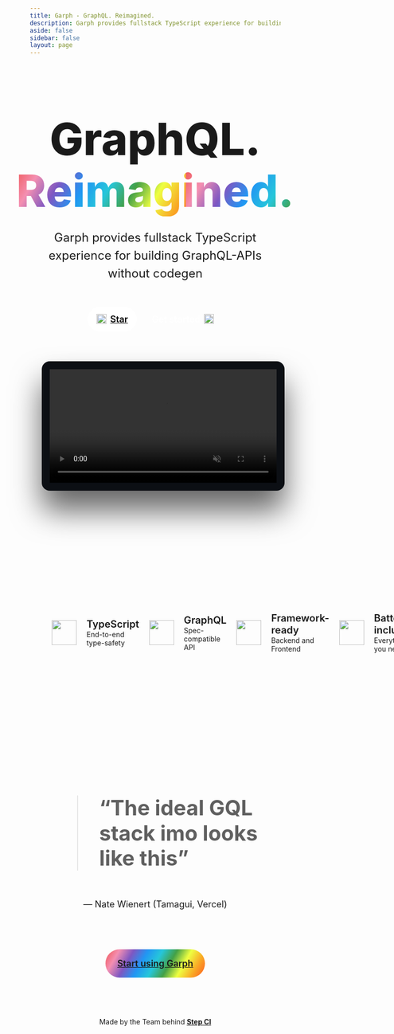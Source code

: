```yaml
---
title: Garph - GraphQL. Reimagined.
description: Garph provides fullstack TypeScript experience for building GraphQL-APIs without codegen
aside: false
sidebar: false
layout: page
---
```


<style>
  .homepage .container {
    max-width: 1280px;
    margin: auto;
    padding: 80px 24px;
  }

  .homepage .hero {
    align-items: center;
    display: flex;
    flex-direction: column;
    margin-top: 20px;
  }

  .homepage .hero-heading {
    font-size: 90px;
    font-weight: 800;
    margin: 0;
    padding: 0;
    line-height: 1.15;
    text-align: center;
  }

  .homepage .hero-heading span {
    display: block
  }

  @keyframes gradient {
    0% {
      background-size: 50% 150%
    }

    100% {
      background-size: 100% 100%
    }
  }

  .homepage .heading-gradient {
    background: linear-gradient(120deg, #ef5350, #f48fb1, #7e57c2, #2196f3, #26c6da, #43a047, #eeff41, #f9a825, #ff5722);
    color: white;
    -webkit-background-clip: text;
    -webkit-text-fill-color: transparent;
    animation: 1s gradient forwards;
  }

  .homepage .hero-subheading {
    margin-top: 25px;
    font-weight: 400;
    font-size: 24px;
    color: var(--vp-c-text-2);
    max-width: 600px;
    text-align: center;
    line-height: 1.5
  }

  .homepage .hero-actions {
    margin-top: 25px;
    margin-bottom: 40px;
    display: flex
  }

  .homepage .hero-action {
    margin: 0 6px;
    font-size: 18px;
    border-radius: 40px;
    padding: 14px 18px;
    display: inline-flex;
    font-weight: 600
  }

  .homepage .hero-action.primary {
    background: white;
    color: black
  }

  .homepage .hero-action.secondary {
    background: var(--vp-c-brand);
    color: white
  }

  .homepage video {
    max-height: 640px;
    width: 100%;
    min-height: 200px;
    margin-top: 20px;
    margin-bottom: 80px;
    padding: 16px;
    background-color: #0c0f14;
    border-radius: 16px;
    box-shadow: 0 40px 60px rgba(0,0,0,.6);
    transition: all .2s linear
  }

  .homepage .try-link-container {
    position: absolute;
    left: 0;
    right: 0;
    top: 0;
    bottom: 0;
    display: flex;
    align-items: center;
    justify-content: center;
  }

  .homepage .try-link {
    background-color: rgba(255,255,255,.3);
    -webkit-backdrop-filter: blur(10px);
    color: white;
    font-weight: 500;
    padding: 14px 20px;
    border-radius: 40px;
    opacity: 0;
    transition: all .25s linear;
    margin-top: -40px
  }

  .homepage .video-backdrop {
    position: relative;
    width: 100%;
    height: 100%;
  }

  .homepage .video-backdrop:hover > video {
    filter: blur(4px)
  }

  .homepage .video-backdrop:hover > .try-link-container > .try-link {
    opacity: 1
  }

  .homepage .features {
    display: grid;
    grid-template-columns: repeat(4, 1fr)
  }

  .homepage .feature {
    display: flex;
    align-items: center
  }

  .homepage .feature-title {
    font-size: 20px;
    font-weight: 600
  }

  .homepage .feature-subtitle {
    color: var(--vp-c-text-2)
  }

  .homepage .feature-description {
    display: flex;
    flex-direction: column;
  }

  .homepage .feature-icon {
    padding: 20px;
    display: flex;
    justify-content: center;
    align-items: center;
  }

  .homepage .feature-icon img {
    width: auto;
    height: 50px
  }

  .homepage .quote {
    display: flex;
    flex-direction: column;
    align-items: center;
    margin: 80px 0
  }

  .homepage blockquote {
    font-size: 42px;
    font-weight: 700;
    line-height: 1.2;
    max-width: 900px;
  }

  .homepage figcaption {
    color: var(--vp-c-text-2);
    margin-top: 15px;
    font-size: 18px
  }

  .homepage .section-title {
    display: block;
    text-align: center;
    text-transform: uppercase;
    font-weight: 700;
    margin-bottom: 40px;
    color: var(--vp-c-text-2)
  }

  .homepage .start-link {
    border-radius: 40px;
    padding: 4px;
    background: linear-gradient(120deg, #ef5350, #f48fb1, #7e57c2, #2196f3, #26c6da, #43a047, #eeff41, #f9a825, #ff5722);
    background-size: 100% 100%;
    background-repeat: repeat-y;
    display: inline-flex;
    transition: all 10s linear
  }

  .homepage .start-link a {
    background: var(--vp-c-bg);
    padding: 14px 20px;
    border-radius: 40px;
    font-size: 18px;
    font-weight: 600;
  }

  .homepage .start-link a:hover {
    background: transparent;
    color: rgba(0,0,0,.9);
  }

  .homepage .footer-text {
    text-align: center;
    margin-top: 80px;
    /* font-weight: 400; */
    color: var(--vp-c-text-2)
  }

  .homepage .footer-text a {
    font-weight: 700;
  }

  @media screen and (max-width: 720px) {
    .homepage .container {
      padding: 40px 24px
    }

    .homepage video {
      margin-bottom: 40px
    }

    .homepage .quote {
      margin: 40px 0;
    }

    .homepage blockquote {
      font-size: 32px
    }

    .homepage .hero-heading {
      font-size: 55px
    }

    .homepage .hero-subheading {
      font-size: 20px
    }

    .homepage .features {
      grid-template-columns: 1fr
    }

    .homepage .footer-text {
      margin-top: 40px
    }
  }
</style>

<div class="homepage">
  <div class="container">
    <div class="hero">
      <h1 class="hero-heading">
        <span>GraphQL.</span>
        <span class="heading-gradient">Reimagined.</span>
      </h1>
      <p class="hero-subheading">
        Garph provides fullstack TypeScript experience for building GraphQL-APIs without codegen
      </p>
      <div class="hero-actions">
        <a href="https://github.com/stepci/garph/stargazers" class="hero-action primary">
          <img src="/icons/star.svg" width="20" height="20" />
          <span style="padding-left: 8px">Star</span>
        </a>
        <a href="/docs" class="hero-action secondary">
          <span style="padding-right: 8px">Get started</span>
          <img src="/icons/chevron-right.svg" width="20" height="20" />
        </a>
      </div>
      <a class="video-backdrop" href="https://t.ly/9IJr" target="_blank">
        <video
          src="https://user-images.githubusercontent.com/10400064/222474710-bc263775-06b8-4a78-8099-676a9ad3c7a4.mov"
          autoplay="true"
          loop="true"
          muted="true"
        >
        </video>
        <div class="try-link-container">
          <div class="try-link">Try on CodeSandbox →</div>
        </div>
      </a>
    </div>
  </div>
  <div style="background: var(--vp-c-bg-alt)">
    <div class="container">
      <!-- <span class="section-title">Features</span> -->
      <div class="features">
        <div class="feature">
          <div class="feature-icon">
            <img src="/icons/typescript.svg">
          </div>
          <div class="feature-description">
            <span class="feature-title">TypeScript</span>
            <span class="feature-subtitle">End-to-end type-safety</span>
          </div>
        </div>
        <div class="feature">
          <div class="feature-icon">
            <img src="/icons/graphql.svg">
          </div>
          <div class="feature-description">
            <span class="feature-title">GraphQL</span>
            <span class="feature-subtitle">Spec-compatible API</span>
          </div>
        </div>
        <div class="feature">
          <div class="feature-icon">
            <img src="/icons/react.svg">
          </div>
          <div class="feature-description">
            <span class="feature-title">Framework-ready</span>
            <span class="feature-subtitle">Backend and Frontend</span>
          </div>
        </div>
        <div class="feature">
          <div class="feature-icon">
            <img src="/icons/zap.svg">
          </div>
          <div class="feature-description">
            <span class="feature-title">Batteries-included</span>
            <span class="feature-subtitle">Everything you need</span>
          </div>
        </div>
      </div>
    </div>
  </div>
  <div class="container">
    <!-- <span class="section-title">What users say</span> -->
    <figure class="quote">
      <blockquote>
        “The ideal GQL stack imo looks like this”
      </blockquote>
      <figcaption>— Nate Wienert (Tamagui, Vercel)</figcaption>
    </figure>
    <div style="display: flex; justify-content: center">
      <div class="start-link">
        <a href="/docs">Start using Garph</a>
      </div>
    </div>
    <p class="footer-text">Made by the Team behind <a href="https://stepci.com">Step CI</a></p>
  </div>
</div>
